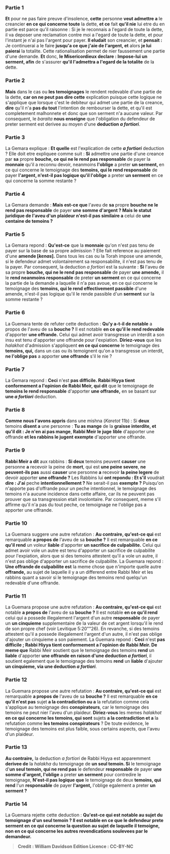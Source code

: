 
### Partie 1
<b>Et</b> pour ne pas faire preuve d'insolence, <b>cette</b> personne <b>veut admettre a</b> le creancier <b>en ce qui concerne toute</b> la dette, <b>et ce</b> fait <b>qu'il nie</b> lui etre du en partie est parce qu'il raisonne : Si je le reconnais a l'egard de toute la dette, il va deposer une reclamation contre moi a l'egard de toute la dette, et pour l'instant je n'ai pas l'argent pour payer. <b>Il eludait</b> son creancier, et <b>pensait :</b> Je continuerai a le faire <b>jusqu'a ce que j'aie de l'argent, et</b> alors <b>je lui paierai</b> la totalite. Cette rationalisation permet de nier faussement une partie d'une demande. <b>Et</b> donc, <b>le Misericordieux declare : Impose-lui un serment, afin</b> de s'assurer <b>qu'il l'admettra a l'egard de la totalite</b> de la dette.

### Partie 2
<b>Mais</b> dans le cas ou <b>les temoignages</b> le rendent redevable d'une partie de la dette, <b>car on ne peut pas dire cette</b> explication puisque cette logique ne s'applique que lorsque c'est le debiteur qui admet une partie de la creance, <b>dire</b> qu'il n'a <b>pas du tout</b> l'intention de rembourser la dette, et qu'il est completement malhonnete et donc que son serment n'a aucune valeur. Par consequent, le <i>baraita</i> <b>nous enseigne</b> que l'obligation du defendeur de preter serment est derivee au moyen d'une <b>deduction <i>a fortiori</i></b>.

### Partie 3
La Gemara explique : <b>Et quelle</b> est l'explication de cette <b><i>a fortiori</i></b> deduction ? Elle doit etre expliquee comme suit : <b>Si</b> admettre une partie d'une creance par <b>sa</b> propre <b>bouche, ce qui ne le rend pas responsable</b> de payer la <b>monnaie</b> qu'il a reconnu devoir, neanmoins <b>l'oblige</b> a preter <b>un serment, </b> en ce qui concerne le temoignage des <b>temoins, qui le rend responsable</b> de payer <b>l'argent, n'est-il pas logique qu'il l'oblige</b> a preter <b>un serment</b> en ce qui concerne la somme restante ?

### Partie 4
La Gemara demande : <b>Mais est-ce que</b> l'aveu de <b>sa</b> propre <b>bouche ne le rend pas responsable</b> de payer <b>une somme d'argent ? Mais le statut juridique de <b>l'aveu d'un plaideur n'est-il pas</b> similaire a</b> celui de <b>une centaine de temoins ?</b>

### Partie 5
La Gemara repond : <b>Qu'est-ce</b> que la <b>monnaie</b> qu'on n'est pas tenu de payer sur la base de sa propre admission ? Elle fait reference au paiement d'une <b>amende [<i>kenas</i>].</b> Dans tous les cas ou la Torah impose une amende, si le defendeur admet volontairement sa responsabilite, il n'est pas tenu de la payer. Par consequent, la deduction <i>a fortiori</i> est la suivante : <b>Si</b> l'aveu de sa propre <b>bouche, qui ne le rend pas responsable</b> de payer <b>une amende,</b> il le <b>rend neanmoins responsable</b> de preter <b>un serment</b> en ce qui concerne la partie de la demande a laquelle il n'a pas avoue, en ce qui concerne le temoignage des <b>temoins, qui le rend effectivement passible</b> d'une amende, n'est-il pas logique qu'il le rende passible</b> d'un <b>serment</b> sur la somme restante ?

### Partie 6
La Guemara tente de refuter cette deduction : <b>Qu'y a-t-il de notable</b> a propos de</b> l'aveu de sa <b>bouche ?</b> Il est notable <b>en ce qu'il le rend redevable</b> d'apporter <b>une offrande.</b> Celui qui admet avoir transgresse un interdit a son insu est tenu d'apporter une offrande pour l'expiation. <b>Diriez-vous</b> que les <i>halakhot</i> d'admission s'appliquent <b>en ce qui concerne</b> le temoignage des <b>temoins, qui,</b> dans un cas ou ils temoignent qu'on a transgresse un interdit, <b>ne l'oblige pas</b> a apporter <b>une offrande</b> s'il le nie ?

### Partie 7
La Gemara repond : <b>Ceci</b> n'est <b>pas difficile. Rabbi Hiyya tient conformement a l'opinion de Rabbi Meir, qui dit</b> que le temoignage de <b>temoins le rend responsable</b> d'apporter <b>une offrande,</b> en se basant sur <b>une <i>a fortiori</i></b> deduction.

### Partie 8
<b>Comme nous l'avons appris</b> dans une mishna (<i>Karetot</i> 11b) : Si <b>deux</b> temoins <b>disent a</b> une personne : <b>Tu as mange</b> de la <b>graisse interdite, et qu'il dit : Je n'en ai pas mange</b>, <b>Rabbi Meir le juge</b> <b>lible</b> d'apporter une offrande <b>et les rabbins le jugent</b> <b>exempte</b> d'apporter une offrande.

### Partie 9
<b>Rabbi Meir a dit</b> aux rabbins : <b>Si deux</b> temoins peuvent <b>causer</b> une personne <b>a</b> recevoir la peine de <b>mort</b>, qui est <b>une peine severe</b>, <b>ne peuvent-ils pas</b> aussi <b>causer</b> une personne <b>a</b> recevoir <b>la peine legere</b> de devoir apporter <b>une offrande ?</b> Les Rabbins lui <b>ont repondu : Et s'il</b> voudrait <b>dire : J'ai</b> peche <b>intentionnellement ?</b> Ne serait-il pas <b>exempte ?</b> Puisqu'on n'apporte pas d'offrande pour un peche intentionnel, le temoignage des temoins n'a aucune incidence dans cette affaire, car ils ne peuvent pas prouver que sa transgression etait involontaire. Par consequent, meme s'il affirme qu'il n'a pas du tout peche, ce temoignage ne l'oblige pas a apporter une offrande.

### Partie 10
La Guemara suggere une autre refutation : <b>Au contraire, qu'est-ce qui</b> est remarquable <b>a propos de</b> l'aveu de sa <b>bouche ?</b> Il est remarquable <b>en ce qu'il rend</b> un voleur <b>liable</b> d'apporter <b>un sacrifice de culpabilite.</b> Celui qui admet avoir vole un autre est tenu d'apporter un sacrifice de culpabilite pour l'expiation, alors que si des temoins attestent qu'il a vole un autre, il n'est pas oblige d'apporter un sacrifice de culpabilite. La Guemara repond : <b>Une offrande de culpabilite est</b> la meme chose que n'importe quelle autre <b>offrande,</b> au sujet de laquelle il y a un differend entre Rabbi Meir et les rabbins quant a savoir si le temoignage des temoins rend quelqu'un redevable d'une offrande.

### Partie 11
La Guemara propose une autre refutation : <b>Au contraire, qu'est-ce qui</b> est notable <b>a propos de</b> l'aveu de sa <b>bouche ?</b> Il est notable <b>en ce qu'il rend</b> celui qui a possede illegalement l'argent d'un autre <b>responsable</b> de payer un <b>un cinquieme</b> supplementaire de la valeur de cet argent lorsqu'il le rend de son propre chef (voir Levitique 5:20""26). En revanche, si des temoins attestent qu'il a possede illegalement l'argent d'un autre, il n'est pas oblige d'ajouter un cinquieme a son paiement. La Guemara repond : <b>Ceci</b> n'est <b>pas difficile ; Rabbi Hiyya tient conformement a l'opinion de Rabbi Meir. De meme que</b> Rabbi Meir soutient que le temoignage des temoins <b>rend</b> un <b>liable</b> d'apporter <b>une offrande en raison d'une deduction <i>a fortiori</i></b>, il soutient egalement que le temoignage des temoins <b>rend</b> un <b>liable</b> d'ajouter <b>un cinquieme, via une deduction <i>a fortiori</i></b>.

### Partie 12
La Guemara propose une autre refutation : <b>Au contraire, qu'est-ce qui</b> est remarquable <b>a propos de</b> l'aveu de sa <b>bouche ?</b> Il est remarquable <b>en ce qu'il n'est pas</b> sujet <b>a la contradiction ou a</b> la refutation comme cela s'applique au temoignage des <b>conspirateurs</b>, car le temoignage des temoins ne peut nier l'aveu d'un plaideur. <b>Diriez-vous</b> les memes <i>halakhot</i> <b>en ce qui concerne les temoins, qui sont</b> sujets <b>a la contradiction et a</b> la refutation comme <b>les temoins conspirateurs</b> ? De toute evidence, le temoignage des temoins est plus faible, sous certains aspects, que l'aveu d'un plaideur.

### Partie 13
<b>Au contraire,</b> la deduction <i>a fortiori</i> de Rabbi Hiyya est apparemment <b>derivee de</b> la <i>halakha</i> du temoignage de <b>un seul temoin. Si</b> le temoignage d'<b>un seul temoin, qui ne rend pas</b> le defendeur <b>responsable</b> de payer <b>une somme d'argent, l'oblige</b> a preter <b>un serment</b> pour contredire le temoignage, <b>N'est-il pas logique que</b> le temoignage de deux <b>temoins, qui rend</b> l'un <b>responsable</b> de payer <b>l'argent,</b> l'oblige egalement</b> a preter <b>un serment ? </b>

### Partie 14
La Guemara rejette cette deduction : <b>Qu'est-ce qui est notable <b>au sujet</b> du temoignage d'un <b>seul temoin ?</b> Il est notable <b>en ce que</b> le defendeur <b>prete serment en ce qui concerne la question au sujet de laquelle il temoigne,</b> non en ce qui concerne les autres revendications soulevees par le demandeur.

>Credit : William Davidson Edition
>Licence : CC-BY-NC